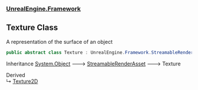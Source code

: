 ### [UnrealEngine.Framework](./UnrealEngine-Framework.md 'UnrealEngine.Framework')
## Texture Class
A representation of the surface of an object  
```csharp
public abstract class Texture : UnrealEngine.Framework.StreamableRenderAsset
```
Inheritance [System.Object](https://docs.microsoft.com/en-us/dotnet/api/System.Object 'System.Object') &#129106; [StreamableRenderAsset](./StreamableRenderAsset.md 'UnrealEngine.Framework.StreamableRenderAsset') &#129106; Texture  

Derived  
&#8627; [Texture2D](./Texture2D.md 'UnrealEngine.Framework.Texture2D')  
